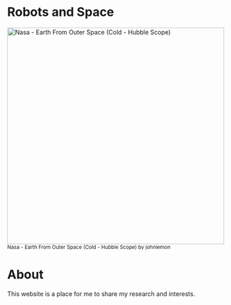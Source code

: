 # Robots and Space 
<img src="https://live.staticflickr.com/80/263411081_f2e97d0cf6.jpg" alt="Nasa - Earth From Outer Space (Cold - Hubble Scope)" style ="display: block;" width="500" height="500" />
<sup>Nasa - Earth From Outer Space (Cold - Hubble Scope) by johnlemon</sup>  
  
<h1>About </h1>
<p> This website is a place for me to share my research and interests. 
</p>
